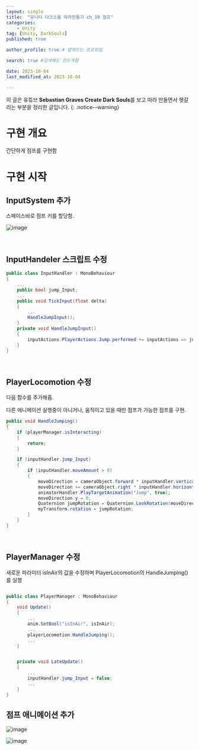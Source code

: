 ```yaml
---
layout: single
title:  "유니티 다크소울 따라만들기 ch_19 점프"
categories: 
    - Unity
tag: [Unity, DarkSouls]
published: true

author_profile: true # 옆에뜨는 프로파일

search: true #검색해도 안뜨게함

date: 2023-10-04
last_modified_at: 2023-10-04

---
```


이 글은 유튜브 **Sebastian Graves Create Dark Souls**를 보고 따라 만들면서 헷갈리는 부분을 정리한 글입니다.
{: .notice--warning}


# 구현 개요
간단하게 점프를 구현함

# 구현 시작

## InputSystem 추가

스페이스바로 점프 키를 할당함.

![image](https://github.com/novicehog/comments/assets/131991619/107eedba-5f7d-4273-8200-4b93df539f45)

<br>

## InputHandeler 스크립트 수정

```c#
public class InputHandler : MonoBehaviour
{
    ...
    public bool jump_Input;
    ...
    public void TickInput(float delta)
    {
        ...
        HandleJumpInput();
    }
    private void HandleJumpInput()
    {
        inputActions.PlayerActions.Jump.performed += inputActions => jump_Input = true;
    }
}

```

<br>

## PlayerLocomotion 수정

다음 함수를 추가해줌.

다른 애니메이션 실행중이 아니거나, 움직이고 있을 때만 점프가 가능한 점프를 구현.

```c#
public void HandleJumping()
{
    if (playerManager.isInteracting)
    {
        return;
    }

    if (inputHandler.jump_Input)
    {
        if (inputHandler.moveAmount > 0)
        {
            moveDirection = cameraObject.forward * inputHandler.vertical;
            moveDirection += cameraObject.right * inputHandler.horizontal;
            animatorHandler.PlayTargetAnimation("Jump", true);
            moveDirection.y = 0;
            Quaternion jumpRotation = Quaternion.LookRotation(moveDirection);
            myTransform.rotation = jumpRotation;
        }
    }
}
```

<br>

## PlayerManager 수정

새로운 파라미터 isInAir의 값을 수정하며 
PlayerLocomotion의 HandleJumping()를 실행

```c#

public class PlayerManager : MonoBehaviour
{
    void Update()
    {
        ...
        anim.SetBool("isInAir", isInAir);
        ...
        playerLocomotion.HandleJumping();
        ...
    }


    private void LateUpdate()
    {
        ...
        inputHandler.jump_Input = false;
        ...
    }
}

```

## 점프 애니메이션 추가


![image](https://github.com/novicehog/comments/assets/131991619/a774687d-f91c-44cb-93cd-698fb4b1cda6)


![image](https://github.com/novicehog/comments/assets/131991619/8fba31e3-c1a9-4f70-a646-81b56b8dce86)
